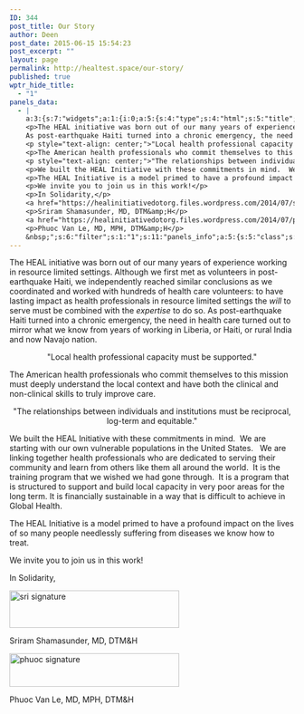```yaml
---
ID: 344
post_title: Our Story
author: Deen
post_date: 2015-06-15 15:54:23
post_excerpt: ""
layout: page
permalink: http://healtest.space/our-story/
published: true
wptr_hide_title:
  - "1"
panels_data:
  - |
    a:3:{s:7:"widgets";a:1:{i:0;a:5:{s:4:"type";s:4:"html";s:5:"title";s:0:"";s:4:"text";s:2509:"<p></p>
    <p>The HEAL initiative was born out of our many years of experience working in resource limited settings. Although we first met as volunteers in post-earthquake Haiti, we independently reached similar conclusions as we coordinated and worked with hundreds of health care volunteers: to have lasting impact as health professionals in resource limited settings the <i>will </i>to serve must be combined with the <i>expertise</i> to do so.
    As post-earthquake Haiti turned into a chronic emergency, the need in health care turned out to mirror what we know from years of working in Liberia, or Haiti, or rural India and now Navajo nation.</p>
    <p style="text-align: center;">"Local health professional capacity must be supported."</p>
    <p>The American health professionals who commit themselves to this mission must deeply understand the local context and have both the clinical and non-clinical skills to truly improve care.</p>
    <p style="text-align: center;">"The relationships between individuals and institutions must be reciprocal, log-term and equitable."</p>
    <p>We built the HEAL Initiative with these commitments in mind.  We are starting with our own vulnerable populations in the United States.   We are linking together health professionals who are dedicated to serving their community and learn from others like them all around the world.  It is the training program that we wished we had gone through.  It is a program that is structured to support and build local capacity in very poor areas for the long term. It is financially sustainable in a way that is difficult to achieve in Global Health.</p>
    <p>The HEAL Initiative is a model primed to have a profound impact on the lives of so many people needlessly suffering from diseases we know how to treat.</p>
    <p>We invite you to join us in this work!</p>
    <p>In Solidarity,</p>
    <a href="https://healinitiativedotorg.files.wordpress.com/2014/07/sri-signature.png"><img class=" size-medium wp-image-1128 alignnone" src="https://healinitiativedotorg.files.wordpress.com/2014/07/sri-signature.png?w=600&amp;h=132" alt="sri signature" width="300" height="66" /></a>
    <p>Sriram Shamasunder, MD, DTM&amp;H</p>
    <a href="https://healinitiativedotorg.files.wordpress.com/2014/07/phuoc-signature.png"><img class=" size-medium wp-image-1129 alignnone" src="https://healinitiativedotorg.files.wordpress.com/2014/07/phuoc-signature.png?w=600&amp;h=118" alt="phuoc signature" width="300" height="59" /></a>
    <p>Phuoc Van Le, MD, MPH, DTM&amp;H</p>
    &nbsp;";s:6:"filter";s:1:"1";s:11:"panels_info";a:5:{s:5:"class";s:30:"WP_Widget_Black_Studio_TinyMCE";s:4:"grid";i:0;s:4:"cell";i:0;s:2:"id";i:0;s:5:"style";a:2:{s:27:"background_image_attachment";b:0;s:18:"background_display";s:5:"cover";}}}}s:5:"grids";a:1:{i:0;a:2:{s:5:"cells";i:1;s:5:"style";a:3:{s:11:"row_stretch";s:4:"full";s:27:"background_image_attachment";i:438;s:18:"background_display";s:5:"cover";}}}s:10:"grid_cells";a:1:{i:0;a:2:{s:4:"grid";i:0;s:6:"weight";i:1;}}}
---
```

<p></p>
<p>The HEAL initiative was born out of our many years of experience working in resource limited settings. Although we first met as volunteers in post-earthquake Haiti, we independently reached similar conclusions as we coordinated and worked with hundreds of health care volunteers: to have lasting impact as health professionals in resource limited settings the <i>will </i>to serve must be combined with the <i>expertise</i> to do so.
As post-earthquake Haiti turned into a chronic emergency, the need in health care turned out to mirror what we know from years of working in Liberia, or Haiti, or rural India and now Navajo nation.</p>
<p style="text-align: center;">"Local health professional capacity must be supported."</p>
<p>The American health professionals who commit themselves to this mission must deeply understand the local context and have both the clinical and non-clinical skills to truly improve care.</p>
<p style="text-align: center;">"The relationships between individuals and institutions must be reciprocal, log-term and equitable."</p>
<p>We built the HEAL Initiative with these commitments in mind.&nbsp; We are starting with our own vulnerable populations in the United States.&nbsp;&nbsp; We are linking together health professionals who are dedicated to serving their community and learn from others like them all around the world.&nbsp; It is the training program that we wished we had gone through.&nbsp; It is a program that is structured to support and build local capacity in very poor areas for the long term.&nbsp;It is financially sustainable in a way that is difficult to achieve in Global Health.</p>
<p>The HEAL Initiative is a model primed to have a profound impact on the lives of so many people needlessly suffering from diseases we know how to treat.</p>
<p>We invite you to join us in this work!</p>
<p>In Solidarity,</p>
<a href="https://healinitiativedotorg.files.wordpress.com/2014/07/sri-signature.png"><img class=" size-medium wp-image-1128 alignnone" src="https://healinitiativedotorg.files.wordpress.com/2014/07/sri-signature.png?w=600&amp;h=132" alt="sri signature" width="300" height="66"></a>
<p>Sriram Shamasunder, MD, DTM&amp;H</p>
<a href="https://healinitiativedotorg.files.wordpress.com/2014/07/phuoc-signature.png"><img class=" size-medium wp-image-1129 alignnone" src="https://healinitiativedotorg.files.wordpress.com/2014/07/phuoc-signature.png?w=600&amp;h=118" alt="phuoc signature" width="300" height="59"></a>
<p>Phuoc Van Le, MD, MPH, DTM&amp;H</p>
&nbsp;